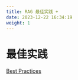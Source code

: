 ```yaml
---
title: RAG 最佳实践 +
date: 2023-12-22 16:34:19
weight: 1
---
```




# 最佳实践
[Best Practices](https://candied-skunk-1ca.notion.site/160bfe211084803ea45ecc0cf4c58bae?pvs=4)

